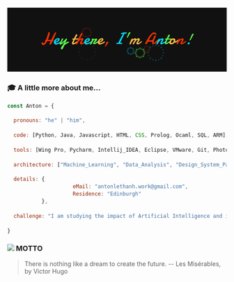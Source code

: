![Intro](https://github.com/antonlethanh/assets/blob/main/Profile.gif)

### :mortar_board: A little more about me...  

```javascript
const Anton = {
  
  pronouns: "he" | "him",
  
  code: [Python, Java, Javascript, HTML, CSS, Prolog, Ocaml, SQL, ARM],
  
  tools: [Wing Pro, Pycharm, Intellij_IDEA, Eclipse, VMware, Git, Photoshop],
  
  architecture: ["Machine_Learning", "Data_Analysis", "Design_System_Pattern"],
  
  details: {
                     eMail: "antonlethanh.work@gmail.com",
                     Residence: "Edinburgh"
           },
  
  challenge: "I am studying the impact of Artificial Intelligence and information digitization"

}
```

### <img src="https://media.giphy.com/media/Sr39aq5iQNkUTiZ6ZY/giphy.gif" width="30"> MOTTO 

> There is nothing like a dream to create the future.  -- Les Misérables, by Victor Hugo
